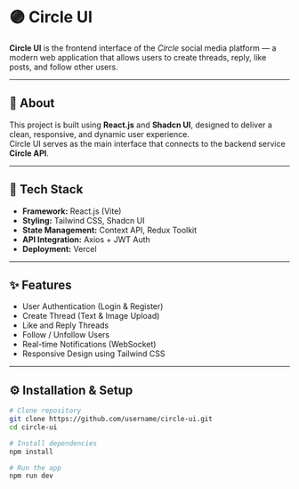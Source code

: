 # 🟣 Circle UI

**Circle UI** is the frontend interface of the *Circle* social media platform — a modern web application that allows users to create threads, reply, like posts, and follow other users.

---

## 🚀 About
This project is built using **React.js** and **Shadcn UI**, designed to deliver a clean, responsive, and dynamic user experience.  
Circle UI serves as the main interface that connects to the backend service **Circle API**.

---

## 🧱 Tech Stack
- **Framework:** React.js (Vite)
- **Styling:** Tailwind CSS, Shadcn UI
- **State Management:** Context API, Redux Toolkit
- **API Integration:** Axios + JWT Auth
- **Deployment:** Vercel

---

## ✨ Features
- User Authentication (Login & Register)  
- Create Thread (Text & Image Upload)  
- Like and Reply Threads  
- Follow / Unfollow Users  
- Real-time Notifications (WebSocket)  
- Responsive Design using Tailwind CSS  

---

## ⚙️ Installation & Setup
```bash
# Clone repository
git clone https://github.com/username/circle-ui.git
cd circle-ui

# Install dependencies
npm install

# Run the app
npm run dev
